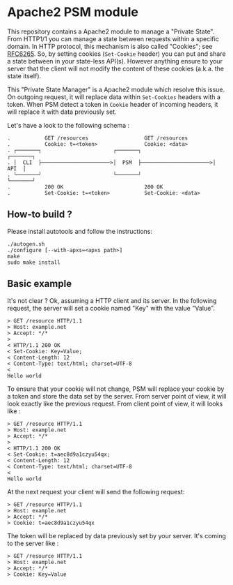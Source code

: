# Apache2 PSM module

This repository contains a Apache2 module to manage a "Private State". From
HTTP1/1 you can manage a state between requests within a specific domain.
In HTTP protocol, this mechanism is also called "Cookies";
see [RFC6265](https://tools.ietf.org/html/rfc6265). So, by setting cookies
(`Set-Cookie` header) you can put and share a state between in your state-less
API(s). However anything ensure to your server that the client will not modify
the content of these cookies (a.k.a. the state itself).

This "Private State Manager" is a Apache2 module which resolve this issue.
On outgoing request, it will replace data within `Set-Cookies` headers with
a token. When PSM detect a token in `Cookie` header of incoming headers, it
will replace it with data previously set.

Let's have a look to the following schema :

```
.           GET /resources                  GET /resources
.           Cookie: t=<token>               Cookie: <data>
. ┌───────┐                       ┌───────┐                       ┌───────┐
. │  CLI  ├──────────────────────>│  PSM  ├──────────────────────>│  API  │
. └───────┘                       └───────┘                       └───────┘
.           200 OK                          200 OK
.           Set-Cookie: t=<token>           Set-Cookie: <data>
```

## How-to build ?

Please install autotools and follow the instructions:
```
./autogen.sh
./configure [--with-apxs=<apxs path>]
make
sudo make install
```

## Basic example

It's not clear ? Ok, assuming a HTTP client and its server.
In the following request, the server will set a cookie named "Key" with the
value "Value".
```
> GET /resource HTTP/1.1
> Host: example.net
> Accept: */*
>
< HTTP/1.1 200 OK
< Set-Cookie: Key=Value;
< Content-Length: 12
< Content-Type: text/html; charset=UTF-8
<
Hello world
```

To ensure that your cookie will not change, PSM will replace your cookie by
a token and store the data set by the server. From server point of view,
it will look exactly like the previous request. From client point of view,
it will looks like :
```
> GET /resource HTTP/1.1
> Host: example.net
> Accept: */*
>
< HTTP/1.1 200 OK
< Set-Cookie: t=aec8d9a1czyu54qx;
< Content-Length: 12
< Content-Type: text/html; charset=UTF-8
<
Hello world
```

At the next request your client will send the following request:
```
> GET /resource HTTP/1.1
> Host: example.net
> Accept: */*
> Cookie: t=aec8d9a1czyu54qx
```

The token will be replaced by data previously set by your server. It's coming
to the server like :
```
> GET /resource HTTP/1.1
> Host: example.net
> Accept: */*
> Cookie: Key=Value
```
